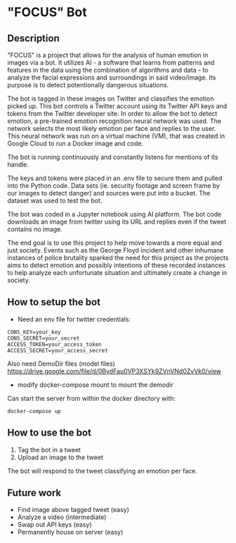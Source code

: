 # "FOCUS" Bot

## Description

"FOCUS" is a project that allows for the analysis of human emotion in images via a bot. It utilizes AI - a software that learns from patterns and features in the data using the combination of algorithms and data - to analyze the facial expressions and surroundings in said video/image. Its purpose is to detect potentionally dangerous situations.

The bot is tagged in these images on Twitter and classifies the emotion picked up. This bot controls a Twitter account using its Twitter API keys and tokens from the Twitter developer site. In order to allow the bot to detect emotion, a pre-trained emotion recognition neural network was used. The network selects the most likely emotion per face and replies to the user. This neural network was run on a virtual machine (VM), that was created in Google Cloud to run a Docker image and code.

The bot is running continuously and constantly listens for mentions of its handle.

The keys and tokens were placed in an .env file to secure them and pulled into the Python code. Data sets (ie. security footage and screen frame by our images to detect danger) and sources were put into a bucket. The dataset was used to test the bot.

The bot was coded in a Jupyter notebook using AI platform. The bot code downloads an image from twitter using its URL and replies even if the tweet contains no image.

The end goal is to use this project to help move towards a more equal and just society. Events such as the George Floyd incident and other inhumane instances of police brutality sparked the need for this project as the projects aims to detect emotion and possibly intentions of these recorded instances to help analyze each unfortunate situation and ultimately create a change in society.


## How to setup the bot

- Need an env file for twitter credentials:

```
CONS_KEY=your_key
CONS_SECRET=your_secret
ACCESS_TOKEN=your_access_token
ACCESS_SECRET=your_access_secret
```

Also need DemoDir files (model files) https://drive.google.com/file/d/0BydFau0VP3XSYk9ZVnVNd0ZvVk0/view 

- modify docker-compose mount to mount the demodir

Can start the server from within the docker directory with:

```
docker-compose up
```

## How to use the bot

1. Tag the bot in a tweet
2. Upload an image to the tweet

The bot will respond to the tweet classifying an emotion per face.


## Future work

- Find image above tagged tweet (easy)
- Analyze a video (intermediate)
- Swap out API keys (easy)
- Permanently house on server (easy)
